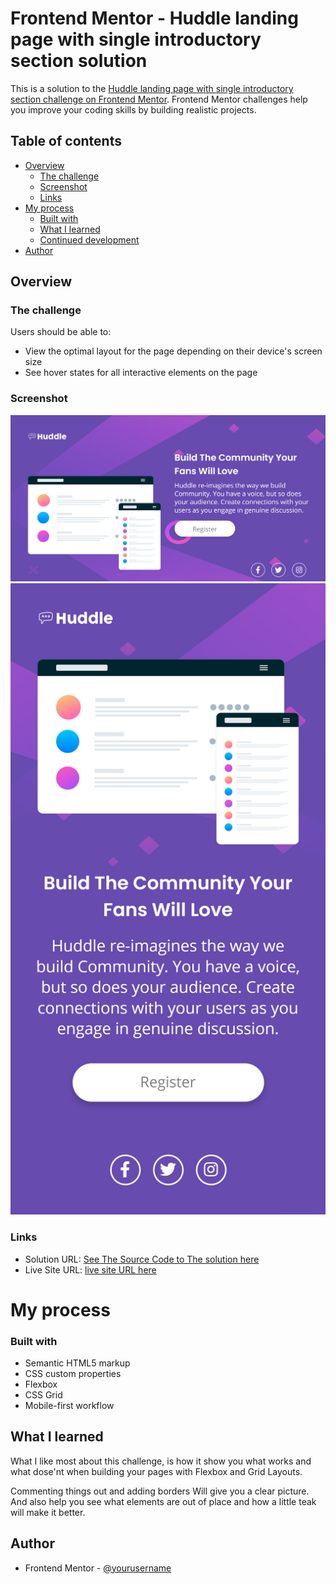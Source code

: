 # Frontend Mentor - Huddle landing page with single introductory section solution

This is a solution to the [Huddle landing page with single introductory section challenge on Frontend Mentor](https://www.frontendmentor.io/challenges/huddle-landing-page-with-a-single-introductory-section-B_2Wvxgi0). Frontend Mentor challenges help you improve your coding skills by building realistic projects.

## Table of contents

- [Overview](#overview)
  - [The challenge](#the-challenge)
  - [Screenshot](#screenshot)
  - [Links](#links)
- [My process](#my-process)
  - [Built with](#built-with)
  - [What I learned](#what-i-learned)
  - [Continued development](#continued-development)
- [Author](#author)

## Overview

### The challenge

Users should be able to:

- View the optimal layout for the page depending on their device's screen size
- See hover states for all interactive elements on the page

### Screenshot

![](/images/huddls-desktop.png)
![](/images/huddls-mobile.png)

### Links

- Solution URL: [See The Source Code to The solution here](https://your-solution-url.com)
- Live Site URL: [live site URL here](https://your-live-site-url.com)

# My process

### Built with

- Semantic HTML5 markup
- CSS custom properties
- Flexbox
- CSS Grid
- Mobile-first workflow

## What I learned

What I like most about this challenge, is how it show you what works and what dose'nt when building your pages with Flexbox and Grid Layouts.

Commenting things out and adding borders Will give you a clear picture. And also help you see what elements are out of place and how a little teak will make it better.

## Author

- Frontend Mentor - [@yourusername](https://www.frontendmentor.io/profile/DannyEnagu)
